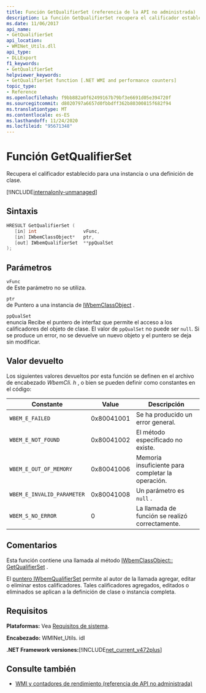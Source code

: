 ```yaml
---
title: Función GetQualifierSet (referencia de la API no administrada)
description: La función GetQualifierSet recupera el calificador establecido para una clase o instancia.
ms.date: 11/06/2017
api_name:
- GetQualifierSet
api_location:
- WMINet_Utils.dll
api_type:
- DLLExport
f1_keywords:
- GetQualifierSet
helpviewer_keywords:
- GetQualifierSet function [.NET WMI and performance counters]
topic_type:
- Reference
ms.openlocfilehash: f9bb882a0f62499167b79bf3e6691d05e394720f
ms.sourcegitcommit: d8020797a6657d0fbbdff362b80300815f682f94
ms.translationtype: MT
ms.contentlocale: es-ES
ms.lasthandoff: 11/24/2020
ms.locfileid: "95671348"
---
```

# <a name="getqualifierset-function"></a>Función GetQualifierSet

Recupera el calificador establecido para una instancia o una definición de clase.

[!INCLUDE[internalonly-unmanaged](../../../../includes/internalonly-unmanaged.md)]

## <a name="syntax"></a>Sintaxis  
  
```cpp  
HRESULT GetQualifierSet (
   [in] int                 vFunc,
   [in] IWbemClassObject*   ptr,
   [out] IWbemQualifierSet  **ppQualSet
);
```  

## <a name="parameters"></a>Parámetros

`vFunc`  
de Este parámetro no se utiliza.

`ptr`  
de Puntero a una instancia de [IWbemClassObject](/windows/desktop/api/wbemcli/nn-wbemcli-iwbemclassobject) .

`ppQualSet`  
enuncia Recibe el puntero de interfaz que permite el acceso a los calificadores del objeto de clase. El valor de `ppQualSet` no puede ser `null`. Si se produce un error, no se devuelve un nuevo objeto y el puntero se deja sin modificar.

## <a name="return-value"></a>Valor devuelto

Los siguientes valores devueltos por esta función se definen en el archivo de encabezado *WbemCli. h* , o bien se pueden definir como constantes en el código:

|Constante  |Value  |Descripción  |
|---------|---------|---------|
|`WBEM_E_FAILED` | 0x80041001 | Se ha producido un error general. |
|`WBEM_E_NOT_FOUND` | 0x80041002 | El método especificado no existe. |
|`WBEM_E_OUT_OF_MEMORY` | 0x80041006 | Memoria insuficiente para completar la operación. |
|`WBEM_E_INVALID_PARAMETER` | 0x80041008 | Un parámetro es `null` . |
|`WBEM_S_NO_ERROR` | 0 | La llamada de función se realizó correctamente.  |
  
## <a name="remarks"></a>Comentarios

Esta función contiene una llamada al método [IWbemClassObject:: GetQualifierSet](/windows/desktop/api/wbemcli/nf-wbemcli-iwbemclassobject-getqualifierset) .

El [puntero IWbemQualifierSet](/windows/desktop/api/wbemcli/nn-wbemcli-iwbemqualifierset) permite al autor de la llamada agregar, editar o eliminar estos calificadores. Tales calificadores agregados, editados o eliminados se aplican a la definición de clase o instancia completa.

## <a name="requirements"></a>Requisitos  

**Plataformas:** Vea [Requisitos de sistema](../../get-started/system-requirements.md).  
  
 **Encabezado:** WMINet_Utils. idl  
  
 **.NET Framework versiones:**[!INCLUDE[net_current_v472plus](../../../../includes/net-current-v472plus.md)]  
  
## <a name="see-also"></a>Consulte también

- [WMI y contadores de rendimiento (referencia de API no administrada)](index.md)
